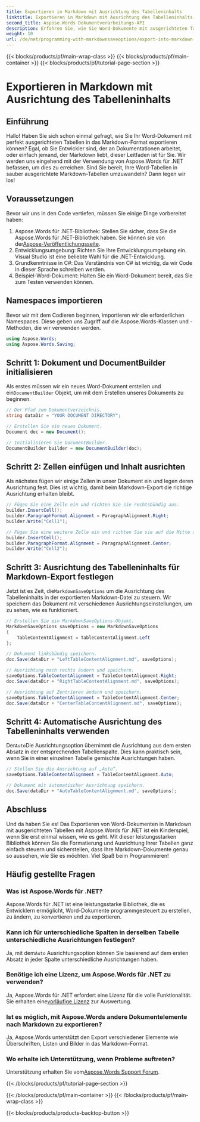 ```yaml
---
title: Exportieren in Markdown mit Ausrichtung des Tabelleninhalts
linktitle: Exportieren in Markdown mit Ausrichtung des Tabelleninhalts
second_title: Aspose.Words Dokumentverarbeitungs-API
description: Erfahren Sie, wie Sie Word-Dokumente mit ausgerichteten Tabellen mithilfe von Aspose.Words für .NET in Markdown exportieren. Folgen Sie unserer Schritt-für-Schritt-Anleitung für perfekte Markdown-Tabellen.
weight: 10
url: /de/net/programming-with-markdownsaveoptions/export-into-markdown-with-table-content-alignment/
---
```


{{< blocks/products/pf/main-wrap-class >}}
{{< blocks/products/pf/main-container >}}
{{< blocks/products/pf/tutorial-page-section >}}

# Exportieren in Markdown mit Ausrichtung des Tabelleninhalts

## Einführung

Hallo! Haben Sie sich schon einmal gefragt, wie Sie Ihr Word-Dokument mit perfekt ausgerichteten Tabellen in das Markdown-Format exportieren können? Egal, ob Sie Entwickler sind, der an Dokumentationen arbeitet, oder einfach jemand, der Markdown liebt, dieser Leitfaden ist für Sie. Wir werden uns eingehend mit der Verwendung von Aspose.Words für .NET befassen, um dies zu erreichen. Sind Sie bereit, Ihre Word-Tabellen in sauber ausgerichtete Markdown-Tabellen umzuwandeln? Dann legen wir los!

## Voraussetzungen

Bevor wir uns in den Code vertiefen, müssen Sie einige Dinge vorbereitet haben:

1.  Aspose.Words für .NET-Bibliothek: Stellen Sie sicher, dass Sie die Aspose.Words für .NET-Bibliothek haben. Sie können sie von der[Aspose-Veröffentlichungsseite](https://releases.aspose.com/words/net/).
2. Entwicklungsumgebung: Richten Sie Ihre Entwicklungsumgebung ein. Visual Studio ist eine beliebte Wahl für die .NET-Entwicklung.
3. Grundkenntnisse in C#: Das Verständnis von C# ist wichtig, da wir Code in dieser Sprache schreiben werden.
4. Beispiel-Word-Dokument: Halten Sie ein Word-Dokument bereit, das Sie zum Testen verwenden können.

## Namespaces importieren

Bevor wir mit dem Codieren beginnen, importieren wir die erforderlichen Namespaces. Diese geben uns Zugriff auf die Aspose.Words-Klassen und -Methoden, die wir verwenden werden.

```csharp
using Aspose.Words;
using Aspose.Words.Saving;
```

## Schritt 1: Dokument und DocumentBuilder initialisieren

Als erstes müssen wir ein neues Word-Dokument erstellen und ein`DocumentBuilder` Objekt, um mit dem Erstellen unseres Dokuments zu beginnen.

```csharp
// Der Pfad zum Dokumentverzeichnis.
string dataDir = "YOUR DOCUMENT DIRECTORY";

// Erstellen Sie ein neues Dokument.
Document doc = new Document();

// Initialisieren Sie DocumentBuilder.
DocumentBuilder builder = new DocumentBuilder(doc);
```

## Schritt 2: Zellen einfügen und Inhalt ausrichten

Als nächstes fügen wir einige Zellen in unser Dokument ein und legen deren Ausrichtung fest. Dies ist wichtig, damit beim Markdown-Export die richtige Ausrichtung erhalten bleibt.

```csharp
// Fügen Sie eine Zelle ein und richten Sie sie rechtsbündig aus.
builder.InsertCell();
builder.ParagraphFormat.Alignment = ParagraphAlignment.Right;
builder.Write("Cell1");

// Fügen Sie eine weitere Zelle ein und richten Sie sie auf die Mitte aus.
builder.InsertCell();
builder.ParagraphFormat.Alignment = ParagraphAlignment.Center;
builder.Write("Cell2");
```

## Schritt 3: Ausrichtung des Tabelleninhalts für Markdown-Export festlegen

 Jetzt ist es Zeit, die`MarkdownSaveOptions` um die Ausrichtung des Tabelleninhalts in der exportierten Markdown-Datei zu steuern. Wir speichern das Dokument mit verschiedenen Ausrichtungseinstellungen, um zu sehen, wie es funktioniert.

```csharp
// Erstellen Sie ein MarkdownSaveOptions-Objekt.
MarkdownSaveOptions saveOptions = new MarkdownSaveOptions
{
    TableContentAlignment = TableContentAlignment.Left
};

// Dokument linksbündig speichern.
doc.Save(dataDir + "LeftTableContentAlignment.md", saveOptions);

// Ausrichtung nach rechts ändern und speichern.
saveOptions.TableContentAlignment = TableContentAlignment.Right;
doc.Save(dataDir + "RightTableContentAlignment.md", saveOptions);

// Ausrichtung auf Zentrieren ändern und speichern.
saveOptions.TableContentAlignment = TableContentAlignment.Center;
doc.Save(dataDir + "CenterTableContentAlignment.md", saveOptions);
```

## Schritt 4: Automatische Ausrichtung des Tabelleninhalts verwenden

 Der`Auto`Die Ausrichtungsoption übernimmt die Ausrichtung aus dem ersten Absatz in der entsprechenden Tabellenspalte. Dies kann praktisch sein, wenn Sie in einer einzelnen Tabelle gemischte Ausrichtungen haben.

```csharp
// Stellen Sie die Ausrichtung auf „Auto“.
saveOptions.TableContentAlignment = TableContentAlignment.Auto;

// Dokument mit automatischer Ausrichtung speichern.
doc.Save(dataDir + "AutoTableContentAlignment.md", saveOptions);
```

## Abschluss

Und da haben Sie es! Das Exportieren von Word-Dokumenten in Markdown mit ausgerichteten Tabellen mit Aspose.Words für .NET ist ein Kinderspiel, wenn Sie erst einmal wissen, wie es geht. Mit dieser leistungsstarken Bibliothek können Sie die Formatierung und Ausrichtung Ihrer Tabellen ganz einfach steuern und sicherstellen, dass Ihre Markdown-Dokumente genau so aussehen, wie Sie es möchten. Viel Spaß beim Programmieren!

## Häufig gestellte Fragen

### Was ist Aspose.Words für .NET?
Aspose.Words für .NET ist eine leistungsstarke Bibliothek, die es Entwicklern ermöglicht, Word-Dokumente programmgesteuert zu erstellen, zu ändern, zu konvertieren und zu exportieren.

### Kann ich für unterschiedliche Spalten in derselben Tabelle unterschiedliche Ausrichtungen festlegen?
 Ja, mit dem`Auto` Ausrichtungsoption können Sie basierend auf dem ersten Absatz in jeder Spalte unterschiedliche Ausrichtungen haben.

### Benötige ich eine Lizenz, um Aspose.Words für .NET zu verwenden?
 Ja, Aspose.Words für .NET erfordert eine Lizenz für die volle Funktionalität. Sie erhalten eine[vorläufige Lizenz](https://purchase.aspose.com/temporary-license/) zur Auswertung.

### Ist es möglich, mit Aspose.Words andere Dokumentelemente nach Markdown zu exportieren?
Ja, Aspose.Words unterstützt den Export verschiedener Elemente wie Überschriften, Listen und Bilder in das Markdown-Format.

### Wo erhalte ich Unterstützung, wenn Probleme auftreten?
 Unterstützung erhalten Sie vom[Aspose.Words Support Forum](https://forum.aspose.com/c/words/8).

{{< /blocks/products/pf/tutorial-page-section >}}

{{< /blocks/products/pf/main-container >}}
{{< /blocks/products/pf/main-wrap-class >}}

{{< blocks/products/products-backtop-button >}}
